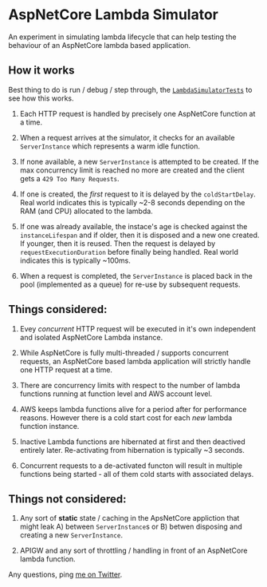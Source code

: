 # AspNetCore Lambda Simulator

An experiment in simulating lambda lifecycle that can help testing the behaviour
of an AspNetCore lambda based application.

## How it works

Best thing to do is run / debug / step through, the [`LambdaSimulatorTests`](https://github.com/damianh/anc-lambda-simulator/blob/master/src/AncLambdaSim.Tests/LambdaSimulatorTests.cs#L23) to
see how this works.

 1. Each HTTP request is handled by precisely one AspNetCore function at a time.

 1. When a request arrives at the simulator, it checks for an available
    `ServerInstance` which represents a warm idle function.

 1. If none available, a new `ServerInstance` is attempted to be created. If the
    max concurrency limit is reached no more are created and the client gets a
    `429 Too Many Requests`.

 1. If one is created, the _first_ request to it is delayed by the
    `coldStartDelay`. Real world indicates this is typically ~2-8 seconds depending
    on the RAM (and CPU) allocated to the lambda.

 1. If one was already available, the instace's age is checked against the
    `instanceLifespan` and if older, then it is disposed and a new one created.
    If younger, then it is reused. Then the request is delayed by
    `requestExecutionDuration` before finally being handled. Real world
    indicates this is typically ~100ms.

 1. When a request is completed, the `ServerInstance` is placed back in the pool
    (implemented as a queue) for re-use by subsequent requests.

## Things considered:

 1. Evey _concurrent_ HTTP request will be executed in it's own independent and
    isolated AspNetCore Lambda instance.

 1. While AspNetCore is fully multi-threaded / supports concurrent requests, an
    AspNetCore based lambda application will strictly handle one HTTP request at
    a time.

 1. There are concurrency limits with respect to the number of lambda functions
    running at function level and AWS account level.

 1. AWS keeps lambda functions alive for a period after for performance reasons.
    However there is a cold start cost for each _new_ lambda function instance.

 1. Inactive Lambda functions are hibernated at first and then deactived
    entirely later. Re-activating from hibernation is typically ~3 seconds.

 1. Concurrent requests to a de-activated functon will result in multiple
    functions being started - all of them cold starts with associated delays.

## Things not considered:

 1. Any sort of **static** state / caching in the ApsNetCore appliction that might
    leak A) between `ServerInstance`s or B) betwen disposing and creating a new
    `ServerInstance`.

 2. APIGW and any sort of throttling / handling in front of an AspNetCore lambda
    function.

Any questions, ping [me on Twitter](https://twitter.com/randompunter).
